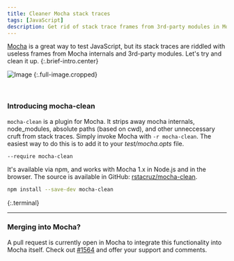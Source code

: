 ```yaml
---
title: Cleaner Mocha stack traces
tags: [JavaScript]
description: Get rid of stack trace frames from 3rd-party modules in Mocha.
---
```


[Mocha] is a great way to test JavaScript, but its stack traces are riddled
with useless frames from Mocha internals and 3rd-party modules. Let's try and
clean it up.
{:.brief-intro.center}

![Image](https://raw.githubusercontent.com/rstacruz/mocha-clean/gh-pages/comparison.png)
{:.full-image.cropped}

<br>

### Introducing mocha-clean

`mocha-clean` is a plugin for Mocha. It strips away mocha internals,
node_modules, absolute paths (based on cwd), and other unneccessary cruft
from stack traces.
Simply invoke Mocha with `-r mocha-clean`. The easiest way to do this is to add
it to your *test/mocha.opts* file.

```
--require mocha-clean
```

It's available via npm, and works with Mocha 1.x in Node.js and in the browser. The source is available in GitHub: [rstacruz/mocha-clean][src].

```sh
npm install --save-dev mocha-clean
```
{:.terminal}

* * * *

### Merging into Mocha?

A pull request is currently open in Mocha to integrate this functionality into Mocha itself. Check out [#1564](https://github.com/mochajs/mocha/pull/1564) and offer your support and comments.

[src]: https://github.com/rstacruz/mocha-clean
[Mocha]: http://visionmedia.github.io/mocha

